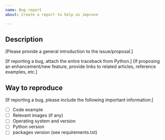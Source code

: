 ```yaml
---
name: Bug report
about: Create a report to help us improve

---
```


## Description
[Please provide a general introduction to the issue/proposal.]

[If reporting a bug, attach the entire traceback from Python.]
[If proposing an enhancement/new feature, provide links to related articles, reference examples, etc.]


## Way to reproduce
[If reporting a bug, please include the following important information:]
- [ ] Code example
- [ ] Relevant images (if any)
- [ ] Operating system and version
- [ ] Python version
- [ ] packages version (see requirements.txt)
